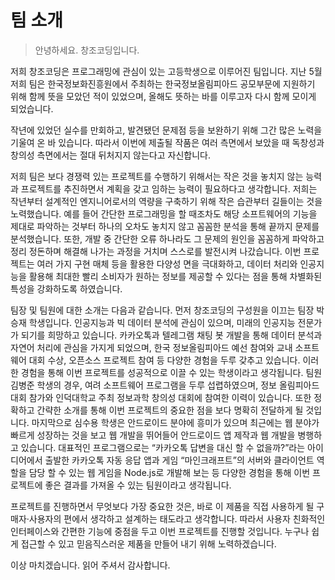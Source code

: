 # 팀 소개

> 안녕하세요. 창조코딩입니다.

저희 창조코딩은 프로그래밍에 관심이 있는 고등학생으로 이루어진 팀입니다. 지난 5월 저희 팀은 한국정보화진흥원에서 주최하는 한국정보올림피아드 공모부문에 지원하기 위해 함께 뜻을 모았던 적이 있었으며, 올해도 뜻하는 바를 이루고자 다시 함께 모이게 되었습니다.

작년에 있었던 실수를 만회하고, 발견됐던 문제점 등을 보완하기 위해 그간 많은 노력을 기울여 온 바 있습니다. 따라서 이번에 제출될 작품은 여러 측면에서 보았을 때 독창성과 창의성 측면에서는 절대 뒤처지지 않는다고 자신합니다.

저희 팀은 보다 경쟁력 있는 프로젝트를 수행하기 위해서는 작은 것을 놓치지 않는 능력과 프로젝트를 추진하면서 계획을 갖고 임하는 능력이 필요하다고 생각합니다. 저희는 작년부터 설계적인 엔지니어로서의 역량을 구축하기 위해 작은 습관부터 길들이는 것을 노력했습니다. 예를 들어 간단한 프로그래밍을 할 때조차도 해당 소프트웨어의 기능을 제대로 파악하는 것부터 하나의 오차도 놓치지 않고 꼼꼼한 분석을 통해 끝까지 문제를 분석했습니다. 또한, 개발 중 간단한 오류 하나라도 그 문제의 원인을 꼼꼼하게 파악하고 정리 정돈하며 해결해 나가는 과정을 거치며 스스로를 발전시켜 나갔습니다.
이번 프로젝트는 여러 가지 구현 매체 등을 활용한 다양성 면을 극대화하고, 데이터 처리와 인공지능을 활용해 최대한 빨리 소비자가 원하는 정보를 제공할 수 있다는 점을 통해 차별화된 특성을 강화하도록 하였습니다.

팀장 및 팀원에 대한 소개는 다음과 같습니다. 먼저 창조코딩의 구성원을 이끄는 팀장 박승재 학생입니다. 인공지능과 빅 데이터 분석에 관심이 있으며, 미래의 인공지능 전문가가 되기를 희망하고 있습니다. 카카오톡과 텔레그램 채팅 봇 개발을 통해 데이터 분석과 자연어 처리에 관심을 가지게 되었으며, 한국 정보올림피아드 예선 참여와 교내 소프트웨어 대회 수상, 오픈소스 프로젝트 참여 등 다양한 경험을 두루 갖추고 있습니다. 이러한 경험을 통해 이번 프로젝트를 성공적으로 이끌 수 있는 학생이라고 생각됩니다. 팀원 김병준 학생의 경우, 여려 소프트웨어 프로그램을 두루 섭렵하였으며, 정보 올림피아드 대회 참가와 인덕대학교 주최 정보과학 창의성 대회에 참여한 이력이 있습니다. 또한 정확하고 간략한 소개를 통해 이번 프로젝트의 중요한 점을 보다 명확히 전달하게 될 것입니다. 마지막으로 심수용 학생은 안드로이드 분야에 흥미가 있으며 최근에는 웹 분야가 빠르게 성장하는 것을 보고 웹 개발을 뛰어들어 안드로이드 앱 제작과 웹 개발을 병행하고 있습니다. 대표적인 프로그램으로는 “카카오톡 답변을 대신 할 수 없을까?”라는 아이디어에서 출발한 카카오톡 자동 응답 앱과 게임 “마인크래프트”의 서버와 클라이언트 역할을 담당 할 수 있는 웹 게임을 Node.js로 개발해 보는 등 다양한 경험을 통해 이번 프로젝트에 좋은 결과를 가져올 수 있는 팀원이라고 생각됩니다.

프로젝트를 진행하면서 무엇보다 가장 중요한 것은, 바로 이 제품을 직접 사용하게 될 구매자·사용자의 편에서 생각하고 설계하는 태도라고 생각합니다. 따라서 사용자 친화적인 인터페이스와 간편한 기능에 중점을 두고 이번 프로젝트를 진행할 것입니다. 누구나 쉽게 접근할 수 있고 믿음직스러운 제품을 만들어 내기 위해 노력하겠습니다.

이상 마치겠습니다. 읽어 주셔서 감사합니다.
